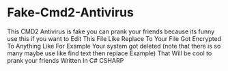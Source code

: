 # Fake-Cmd2-Antivirus
This CMD2 Antivirus is fake you can prank your friends because its funny use this if you want to
Edit This File Like Replace To Your File Got Encrypted To Anything Like For Example Your system got deleted (note that there is so many maybe use like find text then replace Example)
That Will be cool to prank your friends
Written In C# CSHARP
